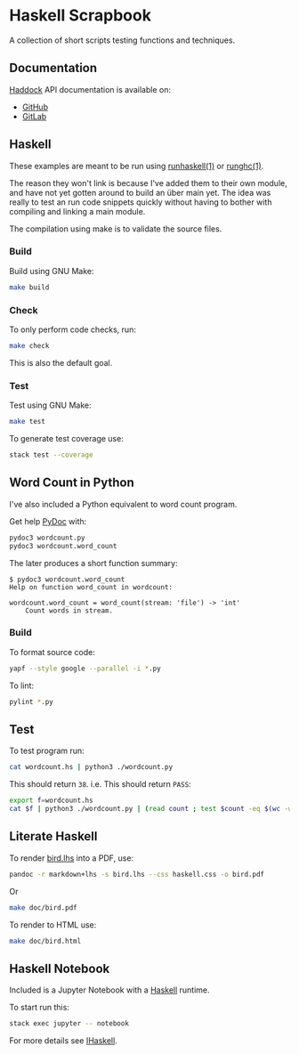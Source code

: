 # Haskell Scrapbook

A collection of short scripts testing functions and techniques.

## Documentation

[Haddock](https://www.haskell.org/haddock/doc/html/index.html) API
documentation is available on:

* [GitHub](https://frankhjung.github.io/haskell-scrapbook/)
* [GitLab](https://frankhjung1.gitlab.io/haskell-scrapbook)

## Haskell

These examples are meant to be run using
[runhaskell(1)](https://www.commandlinux.com/man-page/man1/runhaskell.1.html) or
[runghc(1)](https://manpages.debian.org/stable/ghc/runghc.1.en.html).

The reason they won't link is because I've added them to their own module, and
have not yet gotten around to build an über main yet. The idea was really to
test an run code snippets quickly without having to bother with compiling and
linking a main module.

The compilation using make is to validate the source files.

### Build

Build using GNU Make:

```bash
make build
```

### Check

To only perform code checks, run:

```bash
make check
```

This is also the default goal.

### Test

Test using GNU Make:

```bash
make test
```

To generate test coverage use:

```bash
stack test --coverage
```

## Word Count in Python

I've also included a Python equivalent to word count program.

Get help [PyDoc](https://docs.python.org/3/library/pydoc.html) with:

```bash
pydoc3 wordcount.py
pydoc3 wordcount.word_count
```

The later produces a short function summary:

```text
$ pydoc3 wordcount.word_count
Help on function word_count in wordcount:

wordcount.word_count = word_count(stream: 'file') -> 'int'
    Count words in stream.
```

### Build

To format source code:

```bash
yapf --style google --parallel -i *.py
```

To lint:

```bash
pylint *.py
```

## Test

To test program run:

```bash
cat wordcount.hs | python3 ./wordcount.py
```

This should return `38`. i.e. This should return `PASS`:

```bash
export f=wordcount.hs
cat $f | python3 ./wordcount.py | (read count ; test $count -eq $(wc -w $f | cut -d ' ' -f1 -) && echo "PASS")
```

## Literate Haskell

To render [bird.lhs](./bird.lhs) into a PDF, use:

```bash
pandoc -r markdown+lhs -s bird.lhs --css haskell.css -o bird.pdf
```

Or

```bash
make doc/bird.pdf
```

To render to HTML use:

```bash
make doc/bird.html
```

## Haskell Notebook

Included is a Jupyter Notebook with a
[Haskell](https://github.com/gibiansky/IHaskell) runtime.

To start run this:

```bash
stack exec jupyter -- notebook
```

For more details see [IHaskell](https://github.com/gibiansky/IHaskell).
